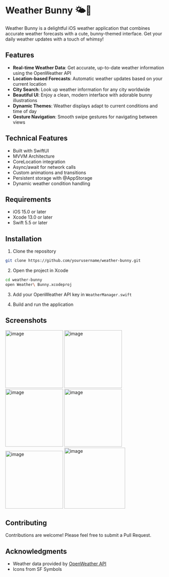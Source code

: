 # Weather Bunny 🌤️🐰

Weather Bunny is a delightful iOS weather application that combines accurate weather forecasts with a cute, bunny-themed interface. Get your daily weather updates with a touch of whimsy!

## Features

- **Real-time Weather Data**: Get accurate, up-to-date weather information using the OpenWeather API
- **Location-based Forecasts**: Automatic weather updates based on your current location
- **City Search**: Look up weather information for any city worldwide
- **Beautiful UI**: Enjoy a clean, modern interface with adorable bunny illustrations
- **Dynamic Themes**: Weather displays adapt to current conditions and time of day
- **Gesture Navigation**: Smooth swipe gestures for navigating between views

## Technical Features

- Built with SwiftUI
- MVVM Architecture
- CoreLocation integration
- Async/await for network calls
- Custom animations and transitions
- Persistent storage with @AppStorage
- Dynamic weather condition handling

## Requirements

- iOS 15.0 or later
- Xcode 13.0 or later
- Swift 5.5 or later

## Installation

1. Clone the repository
```bash
git clone https://github.com/yourusername/weather-bunny.git
```

2. Open the project in Xcode
```bash
cd weather-bunny
open Weather\ Bunny.xcodeproj
```

3. Add your OpenWeather API key in `WeatherManager.swift`

4. Build and run the application

## Screenshots
<img width="180" alt="image" src="https://github.com/user-attachments/assets/f904f67b-cc3b-4caa-807c-3241dd1b23cb" />
<img width="180" alt="image" src="https://github.com/user-attachments/assets/a0dd6ed8-9cb5-4869-be56-02ab530512b6" />
<img width="180" alt="image" src="https://github.com/user-attachments/assets/b80b1653-ff1d-4ce6-9676-911dd06d4548" />
<img width="180" alt="image" src="https://github.com/user-attachments/assets/cdc7f144-4fb2-4991-aadc-7b3af74e3e4e" />
<img width="180" alt="image" src="https://github.com/user-attachments/assets/a8a42593-78a9-4386-bc0e-57246adc5423" />
<img width="190" alt="image" src="https://github.com/user-attachments/assets/46629857-f48d-417f-a72b-393343131d27" />

## Contributing

Contributions are welcome! Please feel free to submit a Pull Request.


## Acknowledgments

- Weather data provided by [OpenWeather API](https://openweathermap.org/api)
- Icons from SF Symbols


